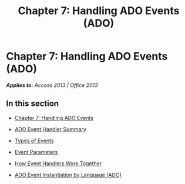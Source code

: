 ﻿---
title: 'Chapter 7: Handling ADO Events (ADO)'
TOCTitle: 'Chapter 7: Handling ADO Events'
ms:assetid: ad732c9b-4191-4cc0-9bc0-2f64e93cd872
ms:mtpsurl: https://msdn.microsoft.com/en-us/library/JJ249815(v=office.15)
ms:contentKeyID: 48547040
ms.date: 09/18/2015
mtps_version: v=office.15
---

# Chapter 7: Handling ADO Events (ADO)


_**Applies to:** Access 2013 | Office 2013_

## In this section

  - [Chapter 7: Handling ADO Events](chapter-7-handling-ado-events.md)

  - [ADO Event Handler Summary](ado-event-handler-summary.md)

  - [Types of Events](types-of-events.md)

  - [Event Parameters](event-parameters.md)

  - [How Event Handlers Work Together](how-event-handlers-work-together.md)

  - [ADO Event Instantiation by Language (ADO)](ado-event-instantiation-by-language-ado.md)

